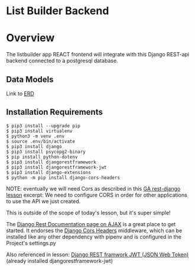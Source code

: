 # List Builder Backend
# Overview
The listbuilder app REACT frontend will integrate with this Django REST-api backend connected to a postgresql database.

## Data Models
Link to [ERD](https://dbdiagram.io/d/5e924af039d18f5553fd74eb)

## Installation Requirements
```
$ pip3 install --upgrade pip
$ pip3 install virtualenv
$ python3 -m venv .env
$ source .env/bin/activate
$ pip3 install django
$ pip3 install psycopg2-binary
$ pip install python-dotenv
$ pip3 install djangorestframework
$ pip3 install djangorestframework-jwt
$ pip3 install django-extensions
$ python -m pip install django-cors-headers
```

NOTE: eventually we will need Cors as described in this [GA rest-django lesson](https://git.generalassemb.ly/jdr-0127/django-rest-framework) excerpt:
We need to configure CORS in order for other applications to use the API we just created.

This is outside of the scope of today's lesson, but it's super simple!

The [Django Rest Documentation page on AJAX](https://www.django-rest-framework.org/topics/ajax-csrf-cors/) is a great place to get started. It endorses the [Django Cors Headers](https://github.com/ottoyiu/django-cors-headers/) middleware, which can be installed like any other dependency with pipenv and is configured in the Project's settings.py

Also referenced in lesson: [Django REST framwork JWT (JSON Web Token)](https://jpadilla.github.io/django-rest-framework-jwt/) (already installed djangorestframework-jwt)
